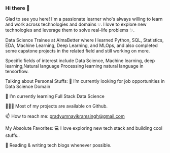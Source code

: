 ### Hi there 👋

Glad to see you here! I'm a passionate learner who's always willing to learn and work across technologies and domains 💡. I love to explore new technologies and leverage them to solve real-life problems ✨.

Data Science Trainee at AlmaBetter where I learned Python, SQL, Statistics, EDA, Machine Learning, Deep Learning, and MLOps, and also completed some capstone projects in the related field and still working on more.

Specific fields of interest include Data Science, Machine learning, deep learning,Natural language Processing learning natural language in tensorflow.

Talking about Personal Stuffs: 🔭 I’m currently looking for job opportunities in Data Science Domain

🌱 I’m currently learning Full Stack Data Science

👨🏻‍💻 Most of my projects are available on Github.

📫 How to reach me: pradyumnavikramsingh@gmail.com

My Absolute Favorites: 💻 I love exploring new tech stack and building cool stuffs..

📰 Reading & writing tech blogs whenever possible.
